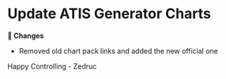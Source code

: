 <div id="changelog"></div>

# Update ATIS Generator Charts

**🔧 Changes**  

* Removed old chart pack links and added the new official one

Happy Controlling 
\- Zedruc
